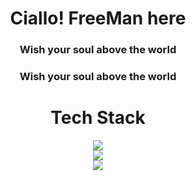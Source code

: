 <div align="center">

# Ciallo! FreeMan here
### Wish your soul above the world
### Wish your soul above the world

# Tech Stack

  <a href="https://skillicons.dev">
    <img src="https://skillicons.dev/icons?i=c,cpp,java,python,r" />
  </a>
    <br>
  <a href="https://skillicons.dev">
    <img src="https://skillicons.dev/icons?i=html,css,sass,javascript,spring" />
  </a>
    <br>
  <a href="https://skillicons.dev">
    <img src="https://skillicons.dev/icons?i=mysql,redis,git,vscode,md" />
  </a>